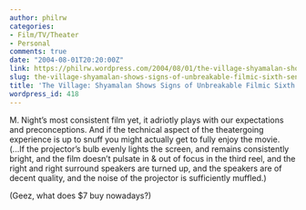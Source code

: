 ```yaml
---
author: philrw
categories:
- Film/TV/Theater
- Personal
comments: true
date: "2004-08-01T20:20:00Z"
link: https://philrw.wordpress.com/2004/08/01/the-village-shyamalan-shows-signs-of-unbreakable-filmic-sixth-sense/
slug: the-village-shyamalan-shows-signs-of-unbreakable-filmic-sixth-sense
title: 'The Village: Shyamalan Shows Signs of Unbreakable Filmic Sixth Sense'
wordpress_id: 418
---
```


M. Night’s most consistent film yet, it adriotly plays with our
expectations and preconceptions. And if the technical aspect of the
theatergoing experience is up to snuff you might actually get to fully
enjoy the movie. (...If the projector’s bulb evenly lights the screen,
and remains consistently bright, and the film doesn’t pulsate in &
out of focus in the third reel, and the right and right surround
speakers are turned up, and the speakers are of decent quality, and the
noise of the projector is sufficiently muffled.)




<!--more-->


(Geez, what does $7 buy nowadays?)




